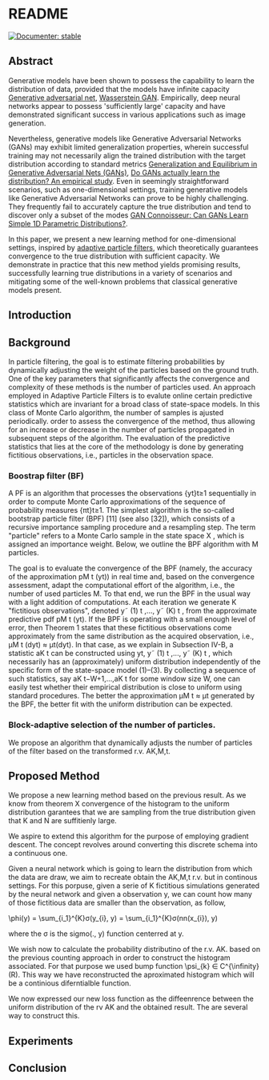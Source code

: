 # README

[![Documenter: stable](https://img.shields.io/badge/docs-dev-blue.svg)](https://josemanuel22.github.io/AdaptativeBlockLearning/dev/)


## Abstract

Generative models have been shown to possess the capability to learn the distribution of data, provided that the models have infinite capacity [Generative adversarial net](https://arxiv.org/pdf/1406.2661.pdf), [Wasserstein GAN](https://arxiv.org/pdf/1701.07875.pdf). Empirically, deep neural networks appear to possess 'sufficiently large' capacity and have demonstrated significant success in various applications such as image generation. 

Nevertheless, generative models like Generative Adversarial Networks (GANs) may exhibit limited generalization properties, wherein successful training may not necessarily align the trained distribution with the target distribution according to standard metrics [Generalization and Equilibrium in Generative Adversarial Nets (GANs)](https://arxiv.org/pdf/1703.00573.pdf), [Do GANs actually learn the distribution? An empirical study](https://arxiv.org/pdf/1706.08224.pdf). Even in seemingly straightforward scenarios, such as one-dimensional settings, training generative models like Generative Adversarial Networks can prove to be highly challenging. They frequently fail to accurately capture the true distribution and tend to discover only a subset of the modes [GAN Connoisseur: Can GANs Learn Simple 1D Parametric Distributions?](https://chunliangli.github.io/docs/dltp17gan.pdf). 

In this paper, we present a new learning method for one-dimensional settings, inspired by [adaptive particle filters](https://arxiv.org/pdf/1911.01383.pdf), which theoretically guarantees convergence to the true distribution with sufficient capacity. We demonstrate in practice that this new method yields promising results, successfully learning true distributions in a variety of scenarios and mitigating some of the well-known problems that classical generative models present.

## Introduction

## Background

In particle filtering, the goal is to estimate filtering probabilities by dynamically adjusting the weight of the  particles based on the ground truth. One of the key parameters that significantly affects the convergence and complexity of these methods is the number of particles used. An approach employed in Adaptive Particle Filters is to evalute online certain predictive statistics which are invariant for a broad class of state-space models.  In this class of Monte Carlo algorithm, the number of samples is ajusted periodically. order to assess the convergence of the method, thus allowing for an increase or decrease in the number of particles propagated in subsequent steps of the algorithm. The evaluation of the predictive statistics that lies at the core of the methodology is done by generating fictitious observations, i.e., particles in the observation space.


### Boostrap filter (BF)

A PF is an algorithm that processes the observations {yt}t≥1 sequentially in order to compute Monte Carlo approximations of the sequence of probability measures {πt}t≥1. The simplest algorithm is the so-called bootstrap particle filter (BPF) [11] (see also [32]), which consists of a recursive importance sampling procedure and a resampling step. The term "particle" refers to a Monte Carlo sample in the state space X , which is assigned an importance weight. Below, we outline the BPF algorithm with M particles.


The goal is to evaluate the convergence of the BPF (namely, the accuracy of the approximation pM t (yt)) in real time and, based on the convergence assessment, adapt the computational effort of the algorithm, i.e., the number of used particles M. To that end, we run the BPF in the usual way with a light addition of computations. At each iteration we generate K "fictitious observations", denoted y˜
(1)
t ,..., y˜
(K)
t , from the
approximate predictive pdf pM
t (yt). If the BPF is operating with a small enough level of error, then Theorem 1 states that these fictitious observations come approximately from the same distribution as the acquired observation, i.e., μM
t (dyt) ≈
μt(dyt). In that case, as we explain in Subsection IV-B,
a statistic aK
t can be constructed using yt, y˜
(1)
t ,..., y˜
(K)
t ,
which necessarily has an (approximately) uniform distribution
independently of the specific form of the state-space model
(1)–(3). By collecting a sequence of such statistics, say
aK
t−W+1,...,aK
t for some window size W, one can easily test whether their empirical distribution is close to uniform using standard procedures. The better the approximation μM t ≈ μt generated by the BPF, the better fit with the uniform distribution can be expected.


### Block-adaptive selection of the number of particles.

We propose an algorithm that dynamically adjusts the
number of particles of the filter based on the transformed r.v.
AK,M,t. 




## Proposed Method

We propose a new learning method based on the previous result. As we know from theorem X convergence of the histogram to the uniform distribution garantees that we are sampling from the true distribution given that K and N are suffitienly large.

We aspire to extend this algorithm for the purpose of employing gradient descent. The concept revolves around converting this discrete schema into a continuous one.

Given a neural network which is going to learn the distribution from which the data are draw, we aim to recreate obtain the AK,M,t r.v. but in continous settings. For this porpuse, given a serie of K fictitious simulations generated by the neural network and given a observation y, we can count how many of those fictitious data are smaller than the observation, as follow,

\phi(y) = \sum_{i_1}^{K}σ(y_{i}, y) = \sum_{i_1}^{K}σ(nn(x_{i}), y)

where the σ is the sigmo(., y) function centerred  at y.

We wish now to calculate the  probability distributino of the r.v. AK. based on the previous counting approach in order to construct the histogram associated. For that purpose we used bump function \psi_{k} ∈ C^{\infinity}(R). This way we have reconstructed the aproximated histogram which will be a continious diferntialble function.

We now expressed our new loss function as the diffeenrence between the uniform distribution of the rv AK and the obtained result. The are several way to construct this.



## Experiments

## Conclusion
